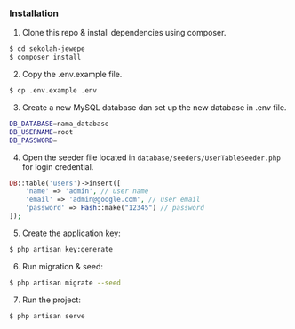 ### Installation

1. Clone this repo & install dependencies using composer.

```sh
$ cd sekolah-jewepe
$ composer install
```

2. Copy the .env.example file.

```sh
$ cp .env.example .env
```

3. Create a new MySQL database dan set up the new database in .env file.

```sh
DB_DATABASE=nama_database
DB_USERNAME=root
DB_PASSWORD=
```

4. Open the seeder file located in `database/seeders/UserTableSeeder.php` for login credential.

```php
DB::table('users')->insert([
    'name' => 'admin', // user name
    'email' => 'admin@google.com', // user email
    'password' => Hash::make("12345") // password
]);
```

5. Create the application key:

```sh
$ php artisan key:generate
```

6. Run migration & seed:

```sh
$ php artisan migrate --seed
```

7. Run the project:

```sh
$ php artisan serve
```
